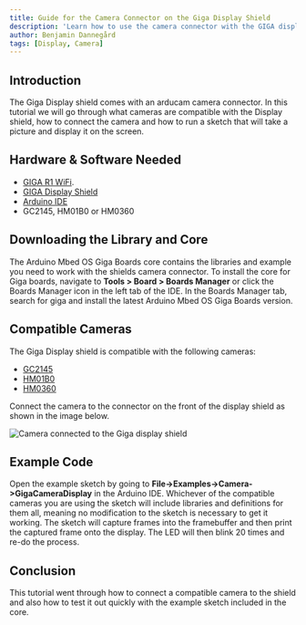 ```yaml
---
title: Guide for the Camera Connector on the Giga Display Shield
description: 'Learn how to use the camera connector with the GIGA display shield'
author: Benjamin Dannegård
tags: [Display, Camera]
---
```



## Introduction

The Giga Display shield comes with an arducam camera connector. In this tutorial we will go through what cameras are compatible with the Display shield, how to connect the camera and how to run a sketch that will take a picture and display it on the screen.

## Hardware & Software Needed

- [GIGA R1 WiFi](/hardware/giga-r1).
- [GIGA Display Shield]()
- [Arduino IDE](https://www.arduino.cc/en/software)
- GC2145, HM01B0 or HM0360

## Downloading the Library and Core

The Arduino Mbed OS Giga Boards core contains the libraries and example you need to work with the shields camera connector. To install the core for Giga boards, navigate to **Tools > Board > Boards Manager** or click the Boards Manager icon in the left tab of the IDE. In the Boards Manager tab, search for giga and install the latest Arduino Mbed OS Giga Boards version.

## Compatible Cameras

The Giga Display shield is compatible with the following cameras:

- [GC2145](https://www.arducam.com/product/2mp-gc2145-color-dvp-camera-module-for-arduino-giga-r1-wifi-board/)
- [HM01B0](https://www.arducam.com/product/hm01b0-qvga-monochrome-dvp-camera-module-for-arduino-giga-r1-wifi-board/)
- [HM0360](https://www.arducam.com/product/hm0360-vga-monochrome-dvp-camera-module-for-arduino-giga-r1-wifi-board/)

Connect the camera to the connector on the front of the display shield as shown in the image below.

![Camera connected to the Giga display shield]()


## Example Code

Open the example sketch by going to **File->Examples->Camera->GigaCameraDisplay** in the Arduino IDE. Whichever of the compatible cameras you are using the sketch will include libraries and definitions for them all, meaning no modification to the sketch is necessary to get it working. The sketch will capture frames into the framebuffer and then print the captured frame onto the display. The LED will then blink 20 times and re-do the process. 

## Conclusion

This tutorial went through how to connect a compatible camera to the shield and also how to test it out quickly with the example sketch included in the core.

